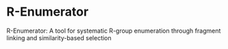 # R-Enumerator
R-Enumerator: A tool for systematic R-group enumeration through fragment linking and similarity-based selection
